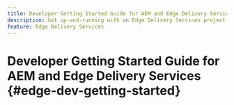 ```yaml
---
title: Developer Getting Started Guide for AEM and Edge Delivery Services
description: Get up-and-running with an Edge Delivery Services project on AEM with this developer getting started guide.
feature: Edge Delivery Services
---
```


# Developer Getting Started Guide for AEM and Edge Delivery Services {#edge-dev-getting-started}

